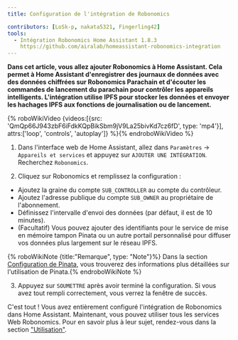 ```yaml
---
title: Configuration de l'intégration de Robonomics

contributors: [LoSk-p, nakata5321, Fingerling42]
tools:
  - Intégration Robonomics Home Assistant 1.8.3
    https://github.com/airalab/homeassistant-robonomics-integration
---
```


**Dans cet article, vous allez ajouter Robonomics à Home Assistant. Cela permet à Home Assistant d'enregistrer des journaux de données avec des données chiffrées sur Robonomics Parachain et d'écouter les commandes de lancement du parachain pour contrôler les appareils intelligents. L'intégration utilise IPFS pour stocker les données et envoyer les hachages IPFS aux fonctions de journalisation ou de lancement.**

{% roboWikiVideo {videos:[{src: 'QmQp66J943zbF6iFdkKQpBikSbm9jV9La25bivKd7cz6fD', type: 'mp4'}], attrs:['loop', 'controls', 'autoplay']} %}{% endroboWikiVideo %}

1. Dans l'interface web de Home Assistant, allez dans `Paramètres` -> `Appareils et services` et appuyez sur `AJOUTER UNE INTÉGRATION`. Recherchez `Robonomics`.

2. Cliquez sur Robonomics et remplissez la configuration :

- Ajoutez la graine du compte `SUB_CONTROLLER` au compte du contrôleur.
- Ajoutez l'adresse publique du compte `SUB_OWNER` au propriétaire de l'abonnement.
- Définissez l'intervalle d'envoi des données (par défaut, il est de 10 minutes).
- (Facultatif) Vous pouvez ajouter des identifiants pour le service de mise en mémoire tampon Pinata ou un autre portail personnalisé pour diffuser vos données plus largement sur le réseau IPFS.

{% roboWikiNote {title:"Remarque", type: "Note"}%} Dans la section [Configuration de Pinata](/docs/pinata-setup), vous trouverez des informations plus détaillées sur l'utilisation de Pinata.{% endroboWikiNote %}

3. Appuyez sur `SOUMETTRE` après avoir terminé la configuration. Si vous avez tout rempli correctement, vous verrez la fenêtre de succès.

C'est tout ! Vous avez entièrement configuré l'intégration de Robonomics dans Home Assistant. Maintenant, vous pouvez utiliser tous les services Web Robonomics. Pour en savoir plus à leur sujet, rendez-vous dans la section ["Utilisation"](docs/add-user).